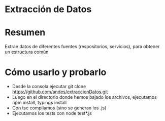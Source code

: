 # Extracción de Datos


# Resumen
Extrae datos de diferentes fuentes (respositorios, servicios), para obtener
un estructura común

# Cómo usarlo y probarlo
- Desde la consola ejecutar git clone https://github.com/andes/extraccionDatos.git
- Luego en el directorio donde hemos bajado los archivos, ejecutamos npm install, typings install
- Con tsc compilamos (sino se generan los .js)
- Ejecutamos los tests con node test*.js
